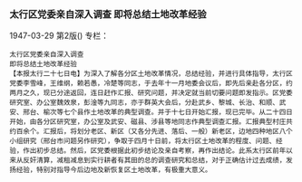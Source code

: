 ### 太行区党委亲自深入调查  即将总结土地改革经验

1947-03-29
第2版()
专栏：

    太行区党委亲自深入调查
    即将总结土地改革经验
    【本报太行二十七日电】为深入了解各分区土地改革情况，总结经验，并进行具体指导，太行区党委李雪峰，王维纲，赖若愚，冷楚等同志，于去年十一月地委会议后，即先后亲赴各分区，约两月之久，现已分途返回，连日赶作汇报、研究问题，并决定就当前切要问题即发指示。区党委研究室、办公室魏效泉，彭淦等九同志，亦于群英大会后，分赴武乡、黎城、长治、和顺、武安、邢台、榆次等七个县作土地改革的典型调查。并于十七日开始汇报，现已完毕。从二十四日开始，由各分区研究室，办公室及武安、磁县、涉县等地同志作典型调查汇报。汇报典型村庄共约百余个。汇报后，将划分老区、新区（又各分先进、落后、一般）新老区，边地四种地区八个小组研究（邢台市问题另作研究），争取于四月十日前，将太行区土地改革的程度、问题、经验，作出初步总结。然后，区党委根据此初步结论及亲自考察，再作出结论。此系太行区前年以来从反奸清算，减租减息到实行耕者有其田的总的调查研究和总结，对于正确估计过去成绩，发扬经验，特别对指导今后边地及新恢复区土地改革，有极重大意义。
